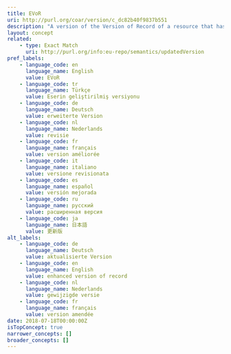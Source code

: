 ```yaml
---
title: EVoR
uri: http://purl.org/coar/version/c_dc82b40f9837b551
description: "A version of the Version of Record of a resource that has been updated or \nenhanced by the provision of supplementary material.\n(adapted from NISO-JAV, https://www.niso.org/publications/niso-rp-8-2008-jav)"
layout: concept
related:
    - type: Exact Match
      uri: http://purl.org/info:eu-repo/semantics/updatedVersion
pref_labels:
    - language_code: en
      language_name: English
      value: EVoR
    - language_code: tr
      language_name: Türkçe
      value: Eserin geliştirilmiş versiyonu
    - language_code: de
      language_name: Deutsch
      value: erweiterte Version
    - language_code: nl
      language_name: Nederlands
      value: revisie
    - language_code: fr
      language_name: français
      value: version améliorée
    - language_code: it
      language_name: italiano
      value: versione revisionata
    - language_code: es
      language_name: español
      value: versión mejorada
    - language_code: ru
      language_name: русский
      value: расширенная версия
    - language_code: ja
      language_name: 日本語
      value: 更新版
alt_labels:
    - language_code: de
      language_name: Deutsch
      value: aktualisierte Version
    - language_code: en
      language_name: English
      value: enhanced version of record
    - language_code: nl
      language_name: Nederlands
      value: gewijzigde versie
    - language_code: fr
      language_name: français
      value: version amendée
date: 2018-07-18T00:00:00Z
isTopConcept: true
narrower_concepts: []
broader_concepts: []
---
```


